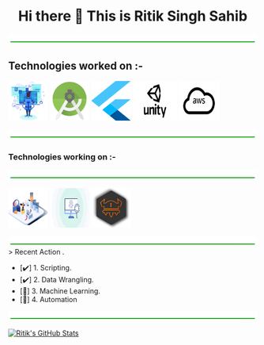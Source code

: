 
<h1 align="center"> Hi there 👋 This is Ritik Singh Sahib</h1>
<p><img src="./images/Vertical-Line-Transparent.png" height="20"  width="980">
<h2> Technologies worked on :-</h2>
<p>
  <img src="./images/web-developer-master-tn.svg" width="80" height="80">
 <img src="./images/Android_Studio_icon.svg" width="80" height="80">
 <img src="./images/flutter.svg" width="80" height="80">
  <img src="./images/untiy.svg" width="90" height="80">
  <img src="./images/aws.svg" width="80" height="80">
  </p>
  <p><img src="./images/Vertical-Line-Transparent.png" height="20" width="980">
  <h3> Technologies working on :-</h3>
  <p><img src="./images/Vertical-Line-Transparent.png" height="20" width="980">
<p>
  <img src="./images/Data-Analytics.svg" width="80" height="80">
  <img src="./images/digital-forensics-banner.svg" width="80" height="80">
  <img src="./images/images.jpg" width="80" height="80">
  </p>

<p><img src="./images/Vertical-Line-Transparent.png" height="20" width="980">
> Recent Action .

- [:heavy_check_mark:] 1. Scripting.
- [:heavy_check_mark:] 2. Data Wrangling.
- [:memo:] 3. Machine Learning.
- [:memo:] 4. Automation
<p><img src="./images/Vertical-Line-Transparent.png" height="20" width="980">

  
[<img align="" alt="Ritik's GitHub Stats" src="https://github-readme-stats.codestackr.vercel.app/api?username=ritiksinghsahib&show_icons=true&hide_border=false&count_private=true&title_color=2aa889&icon_color=599cab&text_color=99d1ce&bg_color=0c1016" />](# "Some of my stats.")
